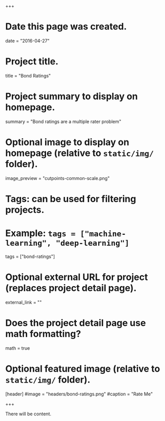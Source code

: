 +++
# Date this page was created.
date = "2016-04-27"

# Project title.
title = "Bond Ratings"

# Project summary to display on homepage.
summary = "Bond ratings are a multiple rater problem"

# Optional image to display on homepage (relative to `static/img/` folder).
image_preview = "cutpoints-common-scale.png"

# Tags: can be used for filtering projects.
# Example: `tags = ["machine-learning", "deep-learning"]`
tags = ["bond-ratings"]

# Optional external URL for project (replaces project detail page).
external_link = ""

# Does the project detail page use math formatting?
math = true

# Optional featured image (relative to `static/img/` folder).
[header]
#image = "headers/bond-ratings.png"
#caption = "Rate Me"

+++

There will be content.
